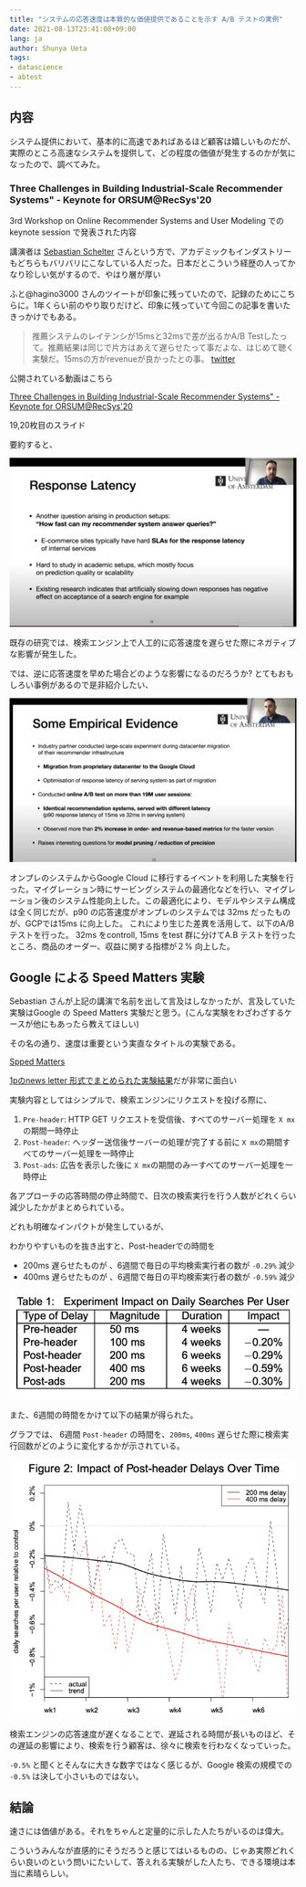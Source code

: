 ```yaml
---
title: "システムの応答速度は本質的な価値提供であることを示す A/B テストの実例"
date: 2021-08-13T23:41:08+09:00
lang: ja
author: Shunya Ueta
tags:
- datascience
- abtest
---
```



## 内容

システム提供において、基本的に高速であればあるほど顧客は嬉しいものだが、実際のところ高速なシステムを提供して、どの程度の価値が発生するのかが気になったので、調べてみた。

### Three Challenges in Building Industrial-Scale Recommender Systems" - Keynote for ORSUM@RecSys'20

3rd Workshop on Online Recommender Systems and User Modeling でのkeynote session で発表された内容

講演者は [Sebastian Schelter](https://www.linkedin.com/in/sebastianschelter/?originalSubdomain=nl) さんという方で、アカデミックもインダストリーもどちらもバリバリにこなしている人だった。日本だとこういう経歴の人ってかなり珍しい気がするので、やはり層が厚い

ふと@hagino3000 さんのツイートが印象に残っていたので、記録のためにこちらに。1年くらい前のやり取りだけど、印象に残っていて今回この記事を書いたきっかけでもある。

> 推薦システムのレイテンシが15msと32msで差が出るかA/B Testしたって。推薦結果は同じで片方はあえて遅らせたって事だよな、はじめて聴く実験だ。15msの方がrevenueが良かったとの事。
[twitter](https://twitter.com/hagino3000/status/1309505751044354048)


公開されている動画はこちら

[Three Challenges in Building Industrial-Scale Recommender Systems" - Keynote for ORSUM@RecSys'20](https://youtu.be/IUGtGZQ0JDw?t=2314)

19,20枚目のスライド

要約すると、

![response latency](/posts/2021-08-13/images/1.png)

既存の研究では、検索エンジン上で人工的に応答速度を遅らせた際にネガティブな影響が発生した。

では、逆に応答速度を早めた場合どのような影響になるのだろうか?
とてもおもしろい事例があるので是非紹介したい、

![Some emprical evidence](/posts/2021-08-13/images/2.png)

オンプレのシステムからGoogle Cloud に移行するイベントを利用した実験を行った。マイグレーション時にサービングシステムの最適化などを行い、マイグレーション後のシステム性能向上した。この最適化により、モデルやシステム構成は全く同じだが、p90 の応答速度がオンプレのシステムでは 32ms だったものが、GCPでは15ms に向上した。
これにより生じた差異を活用して、以下のA/B テストを行った。
32ms をcontroll, 15ms をtest 群に分けてA.B テストを行ったところ、商品のオーダー、収益に関する指標が２% 向上した。

## Google による Speed Matters 実験

Sebastian さんが上記の講演で名前を出して言及はしなかったが、言及していた実験はGoogle の Speed Matters 実験だと思う。(こんな実験をわざわざするケースが他にもあったら教えてほしい)

その名の通り、速度は重要という実直なタイトルの実験である。

[Spped Matters](https://ai.googleblog.com/2009/06/speed-matters.html)

[1pのnews letter 形式でまとめられた実験結果](https://services.google.com/fh/files/blogs/google_delayexp.pdf)だが非常に面白い

実験内容としてはシンプルで、検索エンジンにリクエストを投げる際に、

1. `Pre-header`:  HTTP GET リクエストを受信後、すべてのサーバー処理を `X mx` の期間一時停止
2. `Post-header`: ヘッダー送信後サーバーの処理が完了する前に `X mx`の期間すべてのサーバー処理を一時停止
3. `Post-ads`:  広告を表示した後に `X mx`の期間のみ一すべてのサーバー処理を一時停止

各アプローチの応答時間の停止時間で、日次の検索実行を行う人数がどれくらい減少したかがまとめられている。

どれも明確なインパクトが発生しているが、 

わかりやすいものを抜き出すと、Post-headerでの時間を

- 200ms 遅らせたものが 、6週間で毎日の平均検索実行者の数が `-0.29%` 減少
- 400ms 遅らせたものが 、6週間で毎日の平均検索実行者の数が `-0.59%` 減少

![Speed matter table result](/posts/2021-08-13/images/3.png)

また、6週間の時間をかけて以下の結果が得られた。

グラフでは、 6週間 `Post-header` の時間を、`200ms`, `400ms` 遅らせた際に検索実行回数がどのように変化するかが示されている。

![Speed matter search freq result](/posts/2021-08-13/images/4.png)

検索エンジンの応答速度が遅くなることで、遅延される時間が長いものほど、その遅延の影響により、検索を行う顧客は、徐々に検索を行わなくなっていった。

`-0.5%` と聞くとそんなに大きな数字ではなく感じるが、Google 検索の規模での `-0.5%` は決して小さいものではない。

 ## 結論
 
 速さには価値がある。それをちゃんと定量的に示した人たちがいるのは偉大。
 
 こういうみんなが直感的にそうだろうと感じてはいるものの、じゃあ実際どれくらい良いのという問いにたいして、答えれる実験がした人たち、できる環境は本当に素晴らしい。
